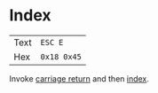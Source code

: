 # Index

|      |             |
| ---- | ----------- |
| Text | `ESC E`     |
| Hex  | `0x18 0x45` |

Invoke [carriage return](cr.md) and then [index](ind.md).
